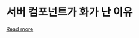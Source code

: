 # 서버 컴포넌트가 화가 난 이유



[Read more](https://velog.io/@deepsea/%EC%84%9C%EB%B2%84-%EC%BB%B4%ED%8F%AC%EB%84%8C%ED%8A%B8%EA%B0%80-%ED%99%94%EA%B0%80-%EB%82%9C-%EC%9D%B4%EC%9C%A0)